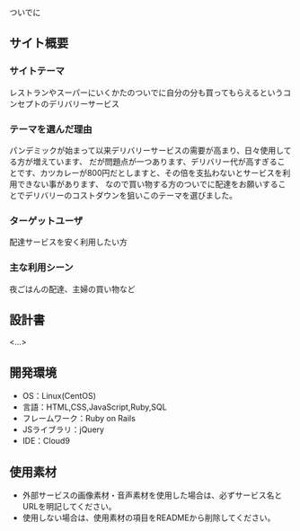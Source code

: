 ついでに

## サイト概要
### サイトテーマ
レストランやスーパーにいくかたのついでに自分の分も買ってもらえるというコンセプトのデリバリーサービス

### テーマを選んだ理由
パンデミックが始まって以来デリバリーサービスの需要が高まり、日々使用してる方が増えています、
だが問題点が一つあります、デリバリー代が高すぎることです、カツカレーが800円だとしますと、その倍を支払わないとサービスを利用できない事があります、
なので買い物する方のついでに配達をお願いすることでデリバリーのコストダウンを狙いこのテーマを選びました。


### ターゲットユーザ
配達サービスを安く利用したい方


### 主な利用シーン
夜ごはんの配達、主婦の買い物など

## 設計書
<...>

## 開発環境
- OS：Linux(CentOS)
- 言語：HTML,CSS,JavaScript,Ruby,SQL
- フレームワーク：Ruby on Rails
- JSライブラリ：jQuery
- IDE：Cloud9

## 使用素材
- 外部サービスの画像素材・音声素材を使用した場合は、必ずサービス名とURLを明記してください。
- 使用しない場合は、使用素材の項目をREADMEから削除してください。